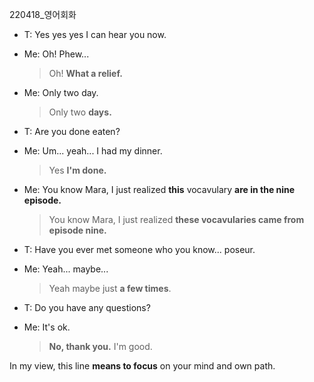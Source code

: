 220418_영어회화

- T: Yes yes yes I can hear you now.
- Me: Oh! Phew...
  > Oh! **What a relief.**

- Me: Only two day.
    > Only two **days.**

- T: Are you done eaten?
- Me: Um... yeah... I had my dinner.
    > Yes **I'm done.**

- Me: You know Mara, I just realized **this** vocavulary **are in the nine episode.**
  > You know Mara, I just realized **these vocavularies came from episode nine.**

- T: Have you ever met someone who you know... poseur.
- Me: Yeah... maybe...
  > Yeah maybe just **a few times**.

- T: Do you have any questions?
- Me: It's ok.
  > **No, thank you.** I'm good.

In my view, this line **means to focus** on your mind and own path.
